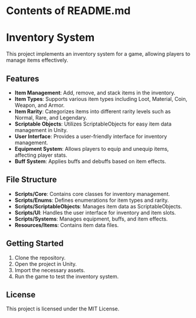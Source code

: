# Contents of README.md

# Inventory System

This project implements an inventory system for a game, allowing players to manage items effectively. 

## Features

- **Item Management**: Add, remove, and stack items in the inventory.
- **Item Types**: Supports various item types including Loot, Material, Coin, Weapon, and Armor.
- **Item Rarity**: Categorizes items into different rarity levels such as Normal, Rare, and Legendary.
- **Scriptable Objects**: Utilizes ScriptableObjects for easy item data management in Unity.
- **User Interface**: Provides a user-friendly interface for inventory management.
- **Equipment System**: Allows players to equip and unequip items, affecting player stats.
- **Buff System**: Applies buffs and debuffs based on item effects.

## File Structure

- **Scripts/Core**: Contains core classes for inventory management.
- **Scripts/Enums**: Defines enumerations for item types and rarity.
- **Scripts/ScriptableObjects**: Manages item data as ScriptableObjects.
- **Scripts/UI**: Handles the user interface for inventory and item slots.
- **Scripts/Systems**: Manages equipment, buffs, and item effects.
- **Resources/Items**: Contains item data files.

## Getting Started

1. Clone the repository.
2. Open the project in Unity.
3. Import the necessary assets.
4. Run the game to test the inventory system.

## License

This project is licensed under the MIT License.